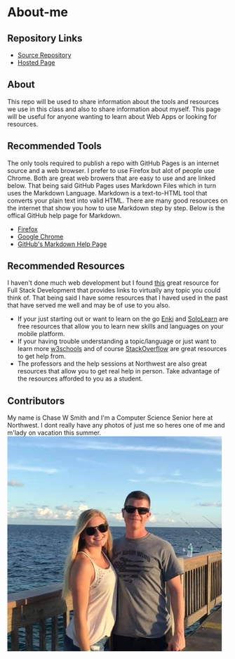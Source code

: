 # About-me

## Repository Links
- [Source Repository](https://github.com/cweltonsmith/about-me)
- [Hosted Page](https://cweltonsmith.github.io/about-me/)

## About
This repo will be used to share information about the tools and resources we use in this class and also to share information about myself. This page will be useful for anyone wanting to learn about Web Apps or looking for resources.

## Recommended Tools
The only tools required to publish a repo with GitHub Pages is an internet source and a web browser.  I prefer to use Firefox but alot of people use Chrome. Both are great web browers that are easy to use and are linked below. That being said GitHub Pages uses Markdown Files which in turn uses the Markdown Language. Markdown is a text-to-HTML tool that converts your plain text into valid HTML. There are many good resources on the internet that show you how to use Markdown step by step. Below is the offical GitHub help page for Markdown.

- [Firefox](https://www.mozilla.org/en-US/firefox/)
- [Google Chrome](https://www.google.com/chrome/)
- [GitHub's Markdown Help Page](https://help.github.com/en/articles/basic-writing-and-formatting-syntax)
  
  
## Recommended Resources
I haven't done much web development but I found [this](https://github.com/bmorelli25/Become-A-Full-Stack-Web-Developer#learn-databases) great resource for Full Stack Development that provides links to virtually any topic you could think of. That being said I have some resources that I haved used in the past that have served me well and may be of use to you also.
 - If your just starting out or want to learn on the go [Enki](https://www.enki.com/) and [SoloLearn](https://www.sololearn.com/) are free resources that allow you to learn new skills and languages on your mobile platform. 
 - If your having trouble understanding a topic/language or just want to learn more [w3schools](https://www.w3schools.com/) and of course [StackOverflow](https://stackoverflow.com/) are great resources to get help from.
 - The professors and the help sessions at Northwest are also great resources that allow you to get real help in person. Take advantage of the resources afforded to you as a student.

## Contributors
My name is Chase W Smith and I'm a Computer Science Senior here at Northwest. I dont really have any photos of just me so heres one of me and m'lady on vacation this summer.
![](https://github.com/cweltonsmith/about-me/blob/master/Vacation.jpg)

